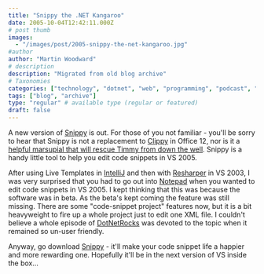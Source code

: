 ```yaml
---
title: "Snippy the .NET Kangaroo"
date: 2005-10-04T12:42:11.000Z
# post thumb
images:
  - "/images/post/2005-snippy-the-net-kangaroo.jpg"
#author
author: "Martin Woodward"
# description
description: "Migrated from old blog archive"
# Taxonomies
categories: ["technology", "dotnet", "web", "programming", "podcast", "personal"]
tags: ["blog", "archive"]
type: "regular" # available type (regular or featured)
draft: false
---
```

A new version of [Snippy](http://www.gotdotnet.com/codegallery/codegallery.aspx?id=b0813ae7-466a-43c2-b2ad-f87e4ee6bc39) is out.   For those of you not familiar - you'll be sorry to hear that Snippy is not a replacement to [Clippy](http://tastytronic.net/main/clippy.jpg) in Office 12, nor is it a [helpful marsupial that will rescue Timmy from down the well](http://www.nostalgiacentral.com/tv/kids/skippy.htm). Snippy is a handy little tool to help you edit code snippets in VS 2005.  

After using Live Templates in [IntelliJ](http://www.jetbrains.com/idea/) and then with [Resharper](http://www.jetbrains.com/resharper) in VS 2003, I was very surprised that you had to go out into [Notepad](http://www.flos-freeware.ch/notepad2.html) when you wanted to edit code snippets in VS 2005.  I kept thinking that this was because the software was in beta.  As the beta's kept coming the feature was still missing.  There are some "code-snippet project" features now, but it is a bit heavyweight to fire up a whole project just to edit one XML file.  I couldn't believe a whole episode of [DotNetRocks](http://www.dotnetrocks.com/default.aspx?showID=131) was devoted to the topic when it remained so un-user friendly.

Anyway, go download [Snippy](http://www.gotdotnet.com/codegallery/codegallery.aspx?id=b0813ae7-466a-43c2-b2ad-f87e4ee6bc39) - it'll make your code snippet life a happier and more rewarding one.  Hopefully it'll be in the next version of VS inside the box...